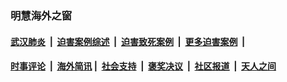 
### 明慧海外之窗

####  [武汉肺炎](indexes/365.md?t=07112300) &nbsp;|&nbsp;  [迫害案例综述](indexes/328.md?t=07112300) &nbsp;|&nbsp; [迫害致死案例](indexes/277.md?t=07112300)  &nbsp;|&nbsp; [更多迫害案例](indexes/81.md?t=07112300)  &nbsp;|&nbsp; 
####  [时事评论](indexes/19.md?t=07112300) &nbsp;|&nbsp; [海外简讯](indexes/245.md?t=07112300)&nbsp;|&nbsp;  [社会支持](indexes/140.md?t=07112300) &nbsp;|&nbsp; [褒奖决议](indexes/282.md?t=07112300) &nbsp;|&nbsp; [社区报道](indexes/91.md?t=07112300)  &nbsp;|&nbsp; [天人之间](indexes/78.md?t=07112300) 

